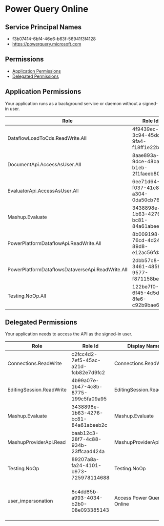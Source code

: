 # Power Query Online
## Service Principal Names
- f3b07414-6bf4-46e6-b63f-56941f3f4128
- https://powerquery.microsoft.com

 ## Permissions
- [Application Permissions](#application-permissions)
- [Delegated Permissions](#delegated-permissions)

## Application Permissions
Your application runs as a background service or daemon without a signed-in user.

| Role | Role Id | Display Name | Description |
|---|---|---|---|
| DataflowLoadToCds.ReadWrite.All | 4f9439ec-3c94-45dc-9fa4-f18ff1e22bc9 | DataflowLoadToCds.ReadWrite.All | DataflowLoadToCds.ReadWrite.All (Internal) |
| DocumentApi.AccessAsUser.All | 8aae893a-9dce-48ba-b1eb-2f1faeeb80a5 | DocumentApi.AccessAsUser.All | DocumentApi.AccessAsUser.All (Internal) |
| EvaluatorApi.AccessAsUser.All | 6ee71d64-f037-41c8-a304-0da50cb763e3 | EvaluatorApi.AccessAsUser.All | Gives the ability to call the api evaluator route with an S2S token and User and Tenant headers for the actual user |
| Mashup.Evaluate | 3438898e-1b63-4276-bc81-84a61abeeb2c | Mashup.Evaluate | Evaluate M queries |
| PowerPlatformDataflowApi.ReadWrite.All | 8b009198-76cd-4d24-89d8-e12ac56fd300 | PowerPlatformDataflowApi.ReadWrite.All | Allow read and write access to Power Platform Dataflows public APIs using S2S app only token |
| PowerPlatformDataflowsDataverseApi.ReadWrite.All | 2dbb57c8-3461-4859-9577-f871158be1c7 | PowerPlatformDataflowsDataverseApi.ReadWrite.All | Allows Dataverse read and write access to Power Platform Dataflows using S2S app only token |
| Testing.NoOp.All | 122be7f0-6f45-4d5d-8fe6-c92b9bae636d | Testing.NoOp.All | Testing.NoOp.All (Internal) |

## Delegated Permissions
Your application needs to access the API as the signed-in user. 

| Role | Role Id | Display Name | Description |
|---|---|---|---|
| Connections.ReadWrite | c2fcc4d2-7ef5-45ac-a21d-fcb82e7d9fc2 | Connections.ReadWrite | Use and manage connections |
| EditingSession.ReadWrite | 4b99a07e-1b47-4c8b-8775-199c5fa09a95 | EditingSession.ReadWrite | Read and edit mashups |
| Mashup.Evaluate | 3438898e-1b63-4276-bc81-84a61abeeb2c | Mashup.Evaluate | Evaluate M queries |
| MashupProviderApi.Read | baab12c3-28f7-4c88-934b-23ffcaad424a | MashupProviderApi.Read | Use the ManagedProvider API for readonly operations |
| Testing.NoOp | 89207a8a-fa24-4101-b973-725978114688 | Testing.NoOp | Testing.NoOp (Internal) |
| user_impersonation | 8c4dd85b-a993-4034-b2b0-08e093385143 | Access Power Query Online | Allow the application to access Power Query Online on behalf of the signed-in user. |

